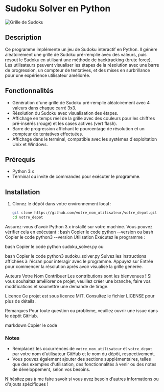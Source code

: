 # Sudoku Solver en Python
![Grille de Sudoku](<img width="396" alt="Capture d’écran 2024-10-08 à 11 14 47" src="https://github.com/user-attachments/assets/d7e65d45-1f3c-4524-8eb1-99645a8cf80b">
)
## Description

Ce programme implémente un jeu de Sudoku interactif en Python. Il génère aléatoirement une grille de Sudoku pré-remplie avec des valeurs, puis résout le Sudoku en utilisant une méthode de backtracking (brute force). Les utilisateurs peuvent visualiser les étapes de la résolution avec une barre de progression, un compteur de tentatives, et des mises en surbrillance pour une expérience utilisateur améliorée.

## Fonctionnalités

- Génération d'une grille de Sudoku pré-remplie aléatoirement avec 4 valeurs dans chaque carré 3x3.
- Résolution du Sudoku avec visualisation des étapes.
- Affichage en temps réel de la grille avec des couleurs pour les chiffres pré-insérés (rouge) et les cases actives (vert flash).
- Barre de progression affichant le pourcentage de résolution et un compteur de tentatives effectuées.
- Affichage dans le terminal, compatible avec les systèmes d'exploitation Unix et Windows.

## Prérequis

- Python 3.x
- Terminal ou invite de commandes pour exécuter le programme.

## Installation

1. Clonez le dépôt dans votre environnement local :
   ```bash
   git clone https://github.com/votre_nom_utilisateur/votre_depot.git
   cd votre_depot
Assurez-vous d'avoir Python 3.x installé sur votre machine. Vous pouvez vérifier cela en exécutant :
bash
Copier le code
python --version
ou
bash
Copier le code
python3 --version
Utilisation
Exécutez le programme :

bash
Copier le code
python sudoku_solver.py
ou

bash
Copier le code
python3 sudoku_solver.py
Suivez les instructions affichées à l'écran pour interagir avec le programme. Appuyez sur Entrée pour commencer la résolution après avoir visualisé la grille générée.

Auteurs
Votre Nom
Contribuer
Les contributions sont les bienvenues ! Si vous souhaitez améliorer ce projet, veuillez créer une branche, faire vos modifications et soumettre une demande de tirage.

Licence
Ce projet est sous licence MIT. Consultez le fichier LICENSE pour plus de détails.

Remarques
Pour toute question ou problème, veuillez ouvrir une issue dans le dépôt GitHub.

markdown
Copier le code

### Notes
- Remplacez les occurrences de `votre_nom_utilisateur` et `votre_depot` par votre nom d'utilisateur GitHub et le nom du dépôt, respectivement.
- Vous pouvez également ajouter des sections supplémentaires, telles que des exemples d'utilisation, des fonctionnalités à venir ou des notes de développement, selon vos besoins.

N'hésitez pas à me faire savoir si vous avez besoin d'autres informations ou d'ajouts spécifiques !





